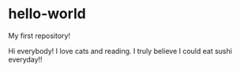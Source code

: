 # hello-world
My first repository!

Hi everybody!
I love cats and reading. I truly believe I could eat sushi everyday!!

